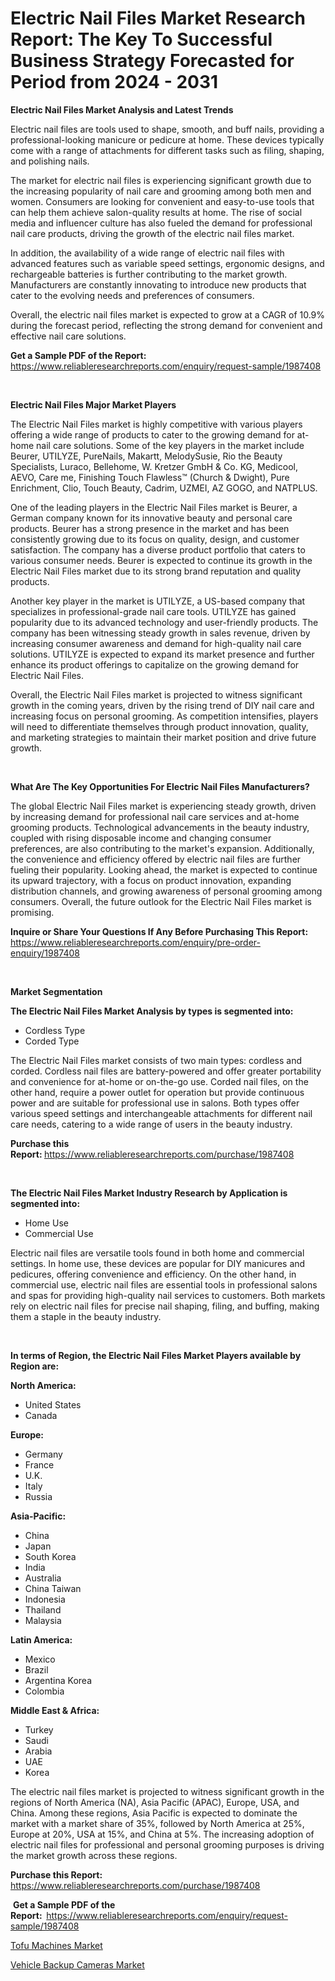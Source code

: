 <p><h1>Electric Nail Files Market Research Report: The Key To Successful Business Strategy Forecasted for Period from 2024 - 2031</h1></p><p><strong>Electric Nail Files Market Analysis and Latest Trends</strong></p>
<p><p>Electric nail files are tools used to shape, smooth, and buff nails, providing a professional-looking manicure or pedicure at home. These devices typically come with a range of attachments for different tasks such as filing, shaping, and polishing nails.</p><p>The market for electric nail files is experiencing significant growth due to the increasing popularity of nail care and grooming among both men and women. Consumers are looking for convenient and easy-to-use tools that can help them achieve salon-quality results at home. The rise of social media and influencer culture has also fueled the demand for professional nail care products, driving the growth of the electric nail files market.</p><p>In addition, the availability of a wide range of electric nail files with advanced features such as variable speed settings, ergonomic designs, and rechargeable batteries is further contributing to the market growth. Manufacturers are constantly innovating to introduce new products that cater to the evolving needs and preferences of consumers.</p><p>Overall, the electric nail files market is expected to grow at a CAGR of 10.9% during the forecast period, reflecting the strong demand for convenient and effective nail care solutions.</p></p>
<p><strong>Get a Sample PDF of the Report:&nbsp;</strong> <a href="https://www.reliableresearchreports.com/enquiry/request-sample/1987408">https://www.reliableresearchreports.com/enquiry/request-sample/1987408</a></p>
<p>&nbsp;</p>
<p><strong>Electric Nail Files Major Market Players</strong></p>
<p><p>The Electric Nail Files market is highly competitive with various players offering a wide range of products to cater to the growing demand for at-home nail care solutions. Some of the key players in the market include Beurer, UTILYZE, PureNails, Makartt, MelodySusie, Rio the Beauty Specialists, Luraco, Bellehome, W. Kretzer GmbH & Co. KG, Medicool, AEVO, Care me, Finishing Touch Flawless™ (Church & Dwight), Pure Enrichment, Clio, Touch Beauty, Cadrim, UZMEI, AZ GOGO, and NATPLUS.</p><p>One of the leading players in the Electric Nail Files market is Beurer, a German company known for its innovative beauty and personal care products. Beurer has a strong presence in the market and has been consistently growing due to its focus on quality, design, and customer satisfaction. The company has a diverse product portfolio that caters to various consumer needs. Beurer is expected to continue its growth in the Electric Nail Files market due to its strong brand reputation and quality products.</p><p>Another key player in the market is UTILYZE, a US-based company that specializes in professional-grade nail care tools. UTILYZE has gained popularity due to its advanced technology and user-friendly products. The company has been witnessing steady growth in sales revenue, driven by increasing consumer awareness and demand for high-quality nail care solutions. UTILYZE is expected to expand its market presence and further enhance its product offerings to capitalize on the growing demand for Electric Nail Files.</p><p>Overall, the Electric Nail Files market is projected to witness significant growth in the coming years, driven by the rising trend of DIY nail care and increasing focus on personal grooming. As competition intensifies, players will need to differentiate themselves through product innovation, quality, and marketing strategies to maintain their market position and drive future growth.</p></p>
<p>&nbsp;</p>
<p><strong>What Are The Key Opportunities For Electric Nail Files Manufacturers?</strong></p>
<p><p>The global Electric Nail Files market is experiencing steady growth, driven by increasing demand for professional nail care services and at-home grooming products. Technological advancements in the beauty industry, coupled with rising disposable income and changing consumer preferences, are also contributing to the market's expansion. Additionally, the convenience and efficiency offered by electric nail files are further fueling their popularity. Looking ahead, the market is expected to continue its upward trajectory, with a focus on product innovation, expanding distribution channels, and growing awareness of personal grooming among consumers. Overall, the future outlook for the Electric Nail Files market is promising.</p></p>
<p><strong>Inquire or Share Your Questions If Any Before Purchasing This Report:</strong> <a href="https://www.reliableresearchreports.com/enquiry/pre-order-enquiry/1987408">https://www.reliableresearchreports.com/enquiry/pre-order-enquiry/1987408</a></p>
<p>&nbsp;</p>
<p><strong>Market Segmentation</strong></p>
<p><strong>The Electric Nail Files Market Analysis by types is segmented into:</strong></p>
<p><ul><li>Cordless Type</li><li>Corded Type</li></ul></p>
<p><p>The Electric Nail Files market consists of two main types: cordless and corded. Cordless nail files are battery-powered and offer greater portability and convenience for at-home or on-the-go use. Corded nail files, on the other hand, require a power outlet for operation but provide continuous power and are suitable for professional use in salons. Both types offer various speed settings and interchangeable attachments for different nail care needs, catering to a wide range of users in the beauty industry.</p></p>
<p><strong>Purchase this Report:&nbsp;</strong><a href="https://www.reliableresearchreports.com/purchase/1987408">https://www.reliableresearchreports.com/purchase/1987408</a></p>
<p>&nbsp;</p>
<p><strong>The Electric Nail Files Market Industry Research by Application is segmented into:</strong></p>
<p><ul><li>Home Use</li><li>Commercial Use</li></ul></p>
<p><p>Electric nail files are versatile tools found in both home and commercial settings. In home use, these devices are popular for DIY manicures and pedicures, offering convenience and efficiency. On the other hand, in commercial use, electric nail files are essential tools in professional salons and spas for providing high-quality nail services to customers. Both markets rely on electric nail files for precise nail shaping, filing, and buffing, making them a staple in the beauty industry.</p></p>
<p>&nbsp;</p>
<p><strong>In terms of Region, the Electric Nail Files Market Players available by Region are:</strong></p>
<p>
    <p> <strong> North America: </strong>
        <ul>
            <li>United States</li>
            <li>Canada</li>
        </ul>
        </p> 
    <p> <strong> Europe: </strong>
        <ul>
            <li>Germany</li>
            <li>France</li>
            <li>U.K.</li>
            <li>Italy</li>
            <li>Russia</li>
        </ul>
        </p> 
    <p> <strong> Asia-Pacific: </strong>
        <ul>
            <li>China</li>
            <li>Japan</li>
            <li>South Korea</li>
            <li>India</li>
            <li>Australia</li>
            <li>China Taiwan</li>
            <li>Indonesia</li>
            <li>Thailand</li>
            <li>Malaysia</li>
        </ul>
        </p> 
    <p> <strong> Latin America: </strong>
        <ul>
            <li>Mexico</li>
            <li>Brazil</li>
            <li>Argentina Korea</li>
            <li>Colombia</li>
        </ul>
        </p> 
    <p> <strong> Middle East & Africa: </strong>
        <ul>
            <li>Turkey</li>
            <li>Saudi</li>
            <li>Arabia</li>
            <li>UAE</li>
            <li>Korea</li>
        </ul>
    </p>
    </p>
<p><p>The electric nail files market is projected to witness significant growth in the regions of North America (NA), Asia Pacific (APAC), Europe, USA, and China. Among these regions, Asia Pacific is expected to dominate the market with a market share of 35%, followed by North America at 25%, Europe at 20%, USA at 15%, and China at 5%. The increasing adoption of electric nail files for professional and personal grooming purposes is driving the market growth across these regions.</p></p>
<p><strong>Purchase this Report: </strong><a href="https://www.reliableresearchreports.com/purchase/1987408">https://www.reliableresearchreports.com/purchase/1987408</a></p>
<p>&nbsp;<strong>Get a Sample PDF of the Report:&nbsp;&nbsp;</strong><a href="https://www.reliableresearchreports.com/enquiry/request-sample/1987408">https://www.reliableresearchreports.com/enquiry/request-sample/1987408</a></p>
<p><strong></strong></p>
<p><p><a href="https://view.publitas.com/reportprime-1/tofu-machines-market-size-market-trends-and-growth-outlook-forecasted-for-period-from-2024-to-2031/">Tofu Machines Market</a></p><p><a href="https://noble-drawer-34c.notion.site/Vehicle-Backup-Cameras-Market-Size-2024-2031-Global-Industrial-Analysis-Key-Geographical-Regions--ac1e214bf6854c999c475a91447cffba">Vehicle Backup Cameras Market</a></p></p>